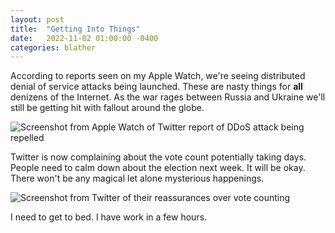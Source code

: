 ```yaml
---
layout: post
title:  "Getting Into Things"
date:   2022-11-02 01:00:00 -0400
categories: blather
---
```

According to reports seen on my Apple Watch, we're seeing distributed denial of service attacks being launched.  These are nasty things for **all** denizens of the Internet.  As the war rages between Russia and Ukraine we'll still be getting hit with fallout around the globe.

![Screenshot from Apple Watch of Twitter report of DDoS attack being repelled]({{site.url}}/img/russia-cyber-gang.png)

Twitter is now complaining about the vote count potentially taking days.  People need to calm down about the election next week.  It will be okay.  There won't be any magical let alone mysterious happenings.

![Screenshot from Twitter of their reassurances over vote counting]({{site.url}}/img/twitter-vote-count.jpg)

I need to get to bed.  I have work in a few hours.
